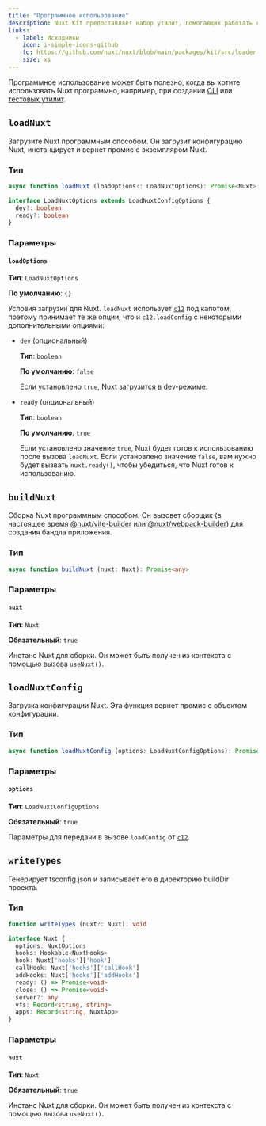 ```yaml
---
title: "Программное использование"
description: Nuxt Kit предоставляет набор утилит, помогающих работать с Nuxt программно. Эти функции позволяют загружать Nuxt, собирать Nuxt и загружать конфигурацию Nuxt.
links:
  - label: Исходники
    icon: i-simple-icons-github
    to: https://github.com/nuxt/nuxt/blob/main/packages/kit/src/loader
    size: xs
---
```


Программное использование может быть полезно, когда вы хотите использовать Nuxt программно, например, при создании [CLI](https://github.com/nuxt/cli) или [тестовых утилит](https://github.com/nuxt/nuxt/tree/main/packages/test-utils).

## `loadNuxt`

Загрузите Nuxt программным способом. Он загрузит конфигурацию Nuxt, инстанцирует и вернет промис с экземпляром Nuxt.

### Тип

```ts
async function loadNuxt (loadOptions?: LoadNuxtOptions): Promise<Nuxt>

interface LoadNuxtOptions extends LoadNuxtConfigOptions {
  dev?: boolean
  ready?: boolean
}
```

### Параметры

#### `loadOptions`

**Тип**: `LoadNuxtOptions`

**По умолчанию**: `{}`

Условия загрузки для Nuxt. `loadNuxt` использует [`c12`](https://github.com/unjs/c12) под капотом, поэтому принимает те же опции, что и `c12.loadConfig` с некоторыми дополнительными опциями:

- `dev` (опциональный)

  **Тип**: `boolean`

  **По умолчанию**: `false`

  Если установлено `true`, Nuxt загрузится в dev-режиме.

- `ready` (опциональный)

  **Тип**: `boolean`

  **По умолчанию**: `true`

  Если установлено значение `true`, Nuxt будет готов к использованию после вызова `loadNuxt`. Если установлено значение `false`, вам нужно будет вызвать `nuxt.ready()`, чтобы убедиться, что Nuxt готов к использованию.

## `buildNuxt`

Сборка Nuxt программным способом. Он вызовет сборщик (в настоящее время [@nuxt/vite-builder](https://github.com/nuxt/nuxt/tree/main/packages/vite) или [@nuxt/webpack-builder](https://github.com/nuxt/nuxt/tree/main/packages/webpack)) для создания бандла приложения.

### Тип

```ts
async function buildNuxt (nuxt: Nuxt): Promise<any>
```

### Параметры

#### `nuxt`

**Тип**: `Nuxt`

**Обязательный**: `true`

Инстанс Nuxt для сборки. Он может быть получен из контекста с помощью вызова `useNuxt()`.

## `loadNuxtConfig`

Загрузка конфигурации Nuxt. Эта функция вернет промис с объектом конфигурации.

### Тип

```ts
async function loadNuxtConfig (options: LoadNuxtConfigOptions): Promise<NuxtOptions>
```

### Параметры

#### `options`

**Тип**: `LoadNuxtConfigOptions`

**Обязательный**: `true`

Параметры для передачи в вызове `loadConfig` от [`c12`](https://github.com/unjs/c12#options).

## `writeTypes`

Генерирует tsconfig.json и записывает его в директорию buildDir проекта.

### Тип

```ts
function writeTypes (nuxt?: Nuxt): void

interface Nuxt {
  options: NuxtOptions
  hooks: Hookable<NuxtHooks>
  hook: Nuxt['hooks']['hook']
  callHook: Nuxt['hooks']['callHook']
  addHooks: Nuxt['hooks']['addHooks']
  ready: () => Promise<void>
  close: () => Promise<void>
  server?: any
  vfs: Record<string, string>
  apps: Record<string, NuxtApp>
}
```

### Параметры

#### `nuxt`

**Тип**: `Nuxt`

**Обязательный**: `true`

Инстанс Nuxt для сборки. Он может быть получен из контекста с помощью вызова `useNuxt()`.
